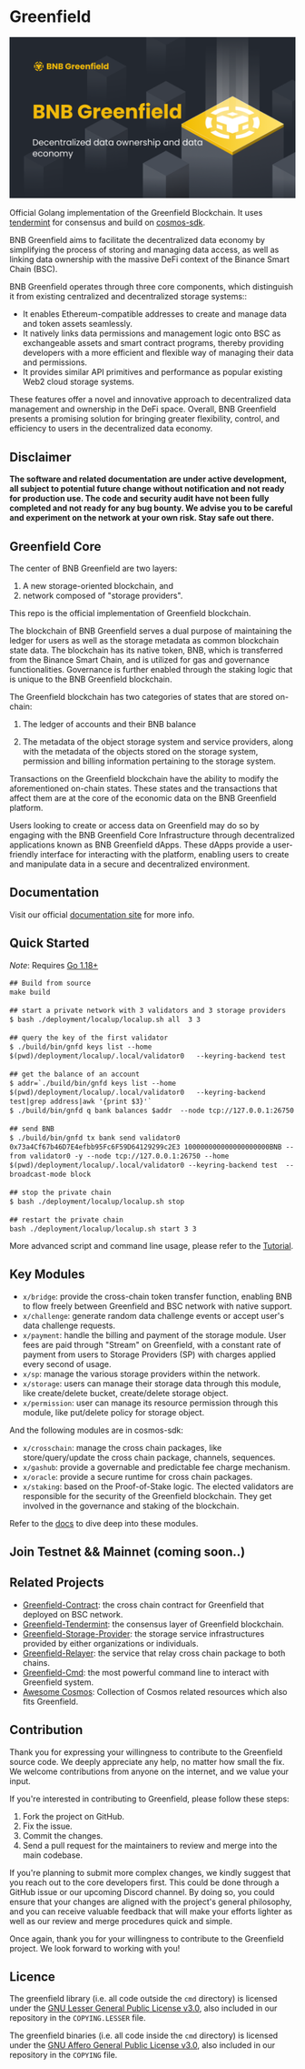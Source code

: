 # Greenfield

![banner](./docs/asset/gnfd-banner.png)

Official Golang implementation of the Greenfield Blockchain. It uses [tendermint](https://github.com/cometbft/cometbft/)
for consensus and build on [cosmos-sdk](https://github.com/cosmos/cosmos-sdk).

BNB Greenfield aims to facilitate the decentralized data economy by simplifying the process of storing and managing data
access, as well as linking data ownership with the massive DeFi context of the Binance Smart Chain (BSC).

BNB Greenfield operates through three core components, which distinguish it from existing centralized and decentralized
storage systems::
- It enables Ethereum-compatible addresses to create and manage data and token assets seamlessly.
- It natively links data permissions and management logic onto BSC as exchangeable assets and smart contract programs,
thereby providing developers with a more efficient and flexible way of managing their data and permissions.
- It provides similar API primitives and performance as popular existing Web2 cloud storage systems.

These features offer a novel and innovative approach to decentralized data management and ownership in the DeFi space.
Overall, BNB Greenfield presents a promising solution for bringing greater flexibility, control, and efficiency to users
in the decentralized data economy.


## Disclaimer
**The software and related documentation are under active development, all subject to potential future change without 
notification and not ready for production use. The code and security audit have not been fully completed and not ready 
for any bug bounty. We advise you to be careful and experiment on the network at your own risk. Stay safe out there.**

## Greenfield Core

The center of BNB Greenfield are two layers:
1. A new storage-oriented blockchain, and
2. network composed of "storage providers".

This repo is the official implementation of Greenfield blockchain. 

The blockchain of BNB Greenfield serves a dual purpose of maintaining the ledger for users as well as the storage metadata
as common blockchain state data. The blockchain has its native token, BNB, which is transferred from the Binance Smart Chain,
and is utilized for gas and governance functionalities. Governance is further enabled through the staking logic that is
unique to the BNB Greenfield blockchain.

The Greenfield blockchain has two categories of states that are stored on-chain:

1. The ledger of accounts and their BNB balance

2. The metadata of the object storage system and service providers, along with the metadata of the objects stored on the
storage system, permission and billing information pertaining to the storage system.

Transactions on the Greenfield blockchain have the ability to modify the aforementioned on-chain states. These states and
the transactions that affect them are at the core of the economic data on the BNB Greenfield platform.

Users looking to create or access data on Greenfield may do so by engaging with the BNB Greenfield Core Infrastructure
through decentralized applications known as BNB Greenfield dApps. These dApps provide a user-friendly interface for
interacting with the platform, enabling users to create and manipulate data in a secure and decentralized environment.

## Documentation
Visit our official [documentation site](https://greenfield.bnbchain.org/docs/guide/) for more info.

## Quick Started

*Note*: Requires [Go 1.18+](https://go.dev/dl/)

```
## Build from source
make build

## start a private network with 3 validators and 3 storage providers
$ bash ./deployment/localup/localup.sh all  3 3

## query the key of the first validator
$ ./build/bin/gnfd keys list --home   $(pwd)/deployment/localup/.local/validator0   --keyring-backend test

## get the balance of an account
$ addr=`./build/bin/gnfd keys list --home   $(pwd)/deployment/localup/.local/validator0   --keyring-backend test|grep address|awk '{print $3}'`
$ ./build/bin/gnfd q bank balances $addr  --node tcp://127.0.0.1:26750 

## send BNB
$ ./build/bin/gnfd tx bank send validator0 0x73a4Cf67b46D7E4efbb95Fc6F59D64129299c2E3 100000000000000000000BNB --from validator0 -y --node tcp://127.0.0.1:26750 --home $(pwd)/deployment/localup/.local/validator0 --keyring-backend test  --broadcast-mode block

## stop the private chain
$ bash ./deployment/localup/localup.sh stop 

## restart the private chain
bash ./deployment/localup/localup.sh start 3 3
```

More advanced script and command line usage, please refer to the [Tutorial](docs/cli/cli.md).

## Key Modules

- `x/bridge`: provide the cross-chain token transfer function, enabling BNB to flow freely between Greenfield and BSC
network with native support.
- `x/challenge`: generate random data challenge events or accept user's data challenge requests.
- `x/payment`: handle the billing and payment of the storage module. User fees are paid through "Stream" on Greenfield,
with a constant rate of payment from users to Storage Providers (SP) with charges applied every second of usage.
- `x/sp`: manage the various storage providers within the network.
- `x/storage`: users can manage their storage data through this module, like create/delete bucket, create/delete storage object.
- `x/permission`: user can manage its resource permission through this module, like put/delete policy for storage object.

And the following modules are in cosmos-sdk:

- `x/crosschain`: manage the cross chain packages, like store/query/update the cross chain package, channels, sequences.
- `x/gashub`: provide a governable and predictable fee charge mechanism.
- `x/oracle`: provide a secure runtime for cross chain packages.
- `x/staking`:  based on the Proof-of-Stake logic. The elected validators are responsible for the security of the Greenfield blockchain. 
They get involved in the governance and staking of the blockchain.

Refer to the [docs](docs/readme.md) to dive deep into these modules.

## Join Testnet && Mainnet (coming soon..)

## Related Projects
- [Greenfield-Contract](https://github.com/bnb-chain/greenfield-contracts): the cross chain contract for Greenfield that deployed on BSC network.
- [Greenfield-Tendermint](https://github.com/bnb-chain/greenfield-tendermint): the consensus layer of Greenfield blockchain.
- [Greenfield-Storage-Provider](https://github.com/bnb-chain/greenfield-storage-provider): the storage service infrastructures provided by either organizations or individuals.
- [Greenfield-Relayer](https://github.com/bnb-chain/greenfield-relayer): the service that relay cross chain package to both chains.
- [Greenfield-Cmd](https://github.com/bnb-chain/greenfield-cmd): the most powerful command line to interact with Greenfield system.
- [Awesome Cosmos](https://github.com/cosmos/awesome-cosmos): Collection of Cosmos related resources which also fits Greenfield.

## Contribution
Thank you for expressing your willingness to contribute to the Greenfield source code. We deeply appreciate any help, no
matter how small the fix. We welcome contributions from anyone on the internet, and we value your input.

If you're interested in contributing to Greenfield, please follow these steps:

1. Fork the project on GitHub.
2. Fix the issue.
3. Commit the changes.
4. Send a pull request for the maintainers to review and merge into the main codebase.

If you're planning to submit more complex changes, we kindly suggest that you reach out to the core developers first.
This could be done through a GitHub issue or our upcoming Discord channel. By doing so, you could ensure that your
changes are aligned with the project's general philosophy, and you can receive valuable feedback that will make your
efforts lighter as well as our review and merge procedures quick and simple.

Once again, thank you for your willingness to contribute to the Greenfield project. We look forward to working with you!

## Licence

The greenfield library (i.e. all code outside the `cmd` directory) is licensed under the
[GNU Lesser General Public License v3.0](https://www.gnu.org/licenses/lgpl-3.0.en.html),
also included in our repository in the `COPYING.LESSER` file.

The greenfield binaries (i.e. all code inside the `cmd` directory) is licensed under the
[GNU Affero General Public License v3.0](https://www.gnu.org/licenses/agpl-3.0.en.html), also
included in our repository in the `COPYING` file.

